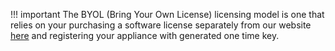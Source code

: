 !!! important
    The BYOL (Bring Your Own License) licensing model is one that relies on your purchasing a software license separately from our website [here](https://netfoundry.io) and registering your appliance with generated one time key. 

